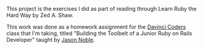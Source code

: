 This project is the exercises I did as
part of reading through Learn Ruby the
Hard Way by Zed A. Shaw.

This work was done as a homework assignment
for the [Davinci Coders](http://www.davincicoders.com/)
class that I'm taking, titled "Building
the Toolbelt of a Junior Ruby on Rails 
Developer" taught by [Jason Noble](http://jasonnoble.org).

